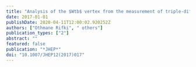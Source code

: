 ```yaml
---
title: "Analysis of the $Wtb$ vertex from the measurement of triple-differential angular decay rates of single top quarks produced in the $t$-channel at $sqrts$ = 8 TeV with the ATLAS detector"
date: 2017-01-01
publishDate: 2020-04-11T12:00:02.920252Z
authors: ["Othmane Rifki", " others"]
publication_types: ["2"]
abstract: ""
featured: false
publication: "*JHEP*"
doi: "10.1007/JHEP12(2017)017"
---
```


